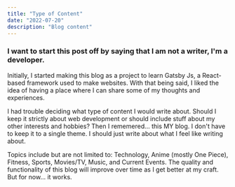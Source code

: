 ```yaml
---
title: "Type of Content"
date: "2022-07-20"
description: "Blog content"
---
```


### I want to start this post off by saying that I am not a writer, I'm a developer.

Initially, I started making this blog as a project to learn Gatsby Js, a React-based framework used to make websites.
With that being said, I liked the idea of having a place where I can share some of my thoughts and experiences.

I had trouble deciding what type of content I would write about. Should I keep it strictly about web development or should include stuff about my other interests and hobbies?
Then I rememered... this MY blog. I don't have to keep it to a single theme. I should just write about what I feel like writing about.

Topics include but are not limited to: Technology, Anime (mostly One Piece), Fitness, Sports, Movies/TV, Music, and Current Events. 
The quality and functionality of this blog will improve over time as I get better at my craft. But for now... it works.
